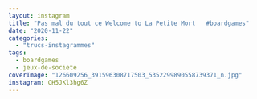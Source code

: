 ```yaml
---
layout: instagram
title: "Pas mal du tout ce Welcome to La Petite Mort   #boardgames"
date: "2020-11-22"
categories: 
  - "trucs-instagrammes"
tags: 
  - boardgames
  - jeux-de-societe
coverImage: "126609256_391596308717503_5352299890558739371_n.jpg"
instagram: CH5JKl3hg6Z
---
```



